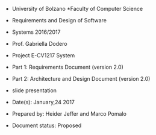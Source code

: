 * University of Bolzano
*Faculty of Computer Science
* Requirements and Design of Software
* Systems 2016/2017
* Prof. Gabriella Dodero
* Project
E-CV1217 System
* Part 1: Requirements Document (version 2.0)
* Part 2: Architecture and Design Document (version 2.0)
* slide presentation

* Date(s): January,24 2017
* Prepared by: Heider Jeffer and Marco Pomalo
* Document status: Proposed
